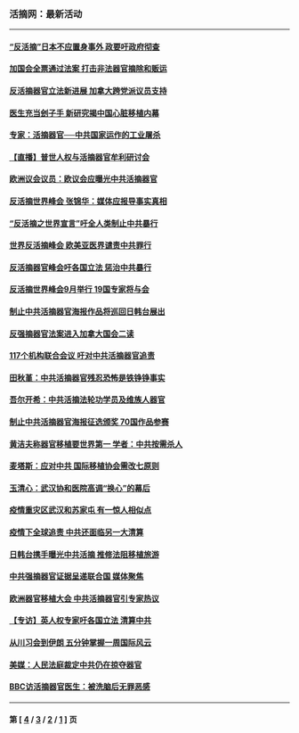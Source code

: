 ### 活摘网：最新活动
---
#### [“反活摘”日本不应置身事外 政要吁政府彻查](../../pages/nf5883/n13971188.md?06290430) 
#### [加国会全票通过法案 打击非法器官摘除和贩运](../../pages/nf5883/n13884924.md?06290430) 
#### [反活摘器官立法新进展 加拿大跨党派议员支持](../../pages/nf5883/n13876061.md?06290430) 
#### [医生充当刽子手 新研究揭中国心脏移植内幕](../../pages/nf5883/n13772291.md?06290430) 
#### [专家：活摘器官──中共国家运作的工业屠杀](../../pages/nf5883/n13761178.md?06290430) 
#### [【直播】普世人权与活摘器官牟利研讨会](../../pages/nf5883/n13425146.md?06290430) 
#### [欧洲议会议员：欧议会应曝光中共活摘器官](../../pages/nf5883/n13336571.md?06290430) 
#### [反活摘世界峰会 张锦华：媒体应报导事实真相](../../pages/nf5883/n13278502.md?06290430) 
#### [“反活摘之世界宣言”吁全人类制止中共暴行](../../pages/nf5883/n13259730.md?06290430) 
#### [世界反活摘峰会 欧美亚医界谴责中共罪行](../../pages/nf5883/n13253550.md?06290430) 
#### [反活摘器官峰会吁各国立法 惩治中共暴行](../../pages/nf5883/n13245052.md?06290430) 
#### [反活摘世界峰会9月举行 19国专家将与会](../../pages/nf5883/n13201492.md?06290430) 
#### [制止中共活摘器官海报作品将巡回日韩台展出](../../pages/nf5883/n13177791.md?06290430) 
#### [反强摘器官法案进入加拿大国会二读](../../pages/nf5883/n13033450.md?06290430) 
#### [117个机构联合会议 吁对中共活摘器官追责](../../pages/nf5883/n12775087.md?06290430) 
#### [田秋堇：中共活摘器官残忍恐怖是铁铮铮事实](../../pages/nf5883/n12702148.md?06290430) 
#### [吾尔开希：中共活摘法轮功学员及维族人器官](../../pages/nf5883/n12693197.md?06290430) 
#### [制止中共活摘器官海报征选颁奖 70国作品参赛](../../pages/nf5883/n12692050.md?06290430) 
#### [黄洁夫称器官移植要世界第一 学者：中共按需杀人](../../pages/nf5883/n12572329.md?06290430) 
#### [麦塔斯：应对中共 国际移植协会需改七原则](../../pages/nf5883/n12514711.md?06290430) 
#### [玉清心：武汉协和医院高调“换心”的幕后](../../pages/nf5883/n12298730.md?06290430) 
#### [疫情重灾区武汉和苏家屯 有一惊人相似点](../../pages/nf5883/n12150824.md?06290430) 
#### [疫情下全球追责 中共还面临另一大清算](../../pages/nf5883/n12070397.md?06290430) 
#### [日韩台携手曝光中共活摘 推修法阻移植旅游](../../pages/nf5883/n11712046.md?06290430) 
#### [中共强摘器官证据呈递联合国 媒体聚焦](../../pages/nf5883/n11546426.md?06290430) 
#### [欧洲器官移植大会 中共活摘器官引专家热议](../../pages/nf5883/n11539095.md?06290430) 
#### [【专访】英人权专家吁各国立法 清算中共](../../pages/nf5883/n11367315.md?06290430) 
#### [从川习会到伊朗 五分钟掌握一周国际风云](../../pages/nf5883/n11338520.md?06290430) 
#### [美媒：人民法庭裁定中共仍在掠夺器官](../../pages/nf5883/n11334897.md?06290430) 
#### [BBC访活摘器官医生：被洗脑后无罪恶感](../../pages/nf5883/n11335935.md?06290430) 

---
#### 第 [ [4](./4.md?06290430) / [3](./3.md?06290430) / [2](./2.md?06290430) / [1](./1.md?06290430) ] 页
